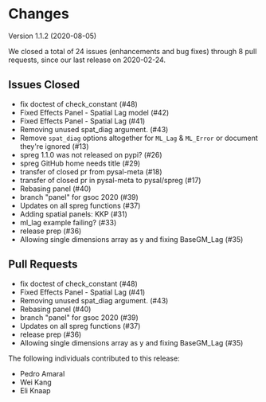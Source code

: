 # Changes

Version 1.1.2 (2020-08-05)

We closed a total of 24 issues (enhancements and bug fixes) through 8 pull requests, since our last release on 2020-02-24.

## Issues Closed
  - fix doctest of check_constant (#48)
  - Fixed Effects Panel - Spatial Lag model (#42)
  - Fixed Effects Panel - Spatial Lag (#41)
  - Removing unused spat_diag argument. (#43)
  - Remove `spat_diag` options altogether for `ML_Lag` & `ML_Error` or document they're ignored (#13)
  - spreg 1.1.0 was not released on pypi? (#26)
  - spreg GitHub home needs title (#29)
  - transfer of closed pr from pysal-meta (#18)
  - transfer of closed pr in pysal-meta to pysal/spreg (#17)
  - Rebasing panel (#40)
  - branch "panel" for gsoc 2020 (#39)
  - Updates on all spreg functions (#37)
  - Adding spatial panels: KKP (#31)
  - ml_lag example failing? (#33)
  - release prep (#36)
  - Allowing single dimensions array as y and fixing BaseGM_Lag (#35)

## Pull Requests
  - fix doctest of check_constant (#48)
  - Fixed Effects Panel - Spatial Lag (#41)
  - Removing unused spat_diag argument. (#43)
  - Rebasing panel (#40)
  - branch "panel" for gsoc 2020 (#39)
  - Updates on all spreg functions (#37)
  - release prep (#36)
  - Allowing single dimensions array as y and fixing BaseGM_Lag (#35)

The following individuals contributed to this release:

  - Pedro Amaral
  - Wei Kang
  - Eli Knaap
